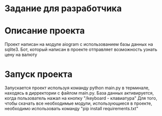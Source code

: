 # Задание для разработчика

# Описание проекта
Проект написан на модуле aiogram с использованием базы данных на sqlite3.
Бот, который написан в проекте отправляет возможность узнать цену на валюту

# Запуск проекта
Запускается проект используя команду python main.py в терминале, находясь в дирректории с файлом main.py.
База данных активируется, когда пользователь нажал на кнопку "/keyboard - клавиатура"
Для того, чтобы скачать все необходимые модули, использующиеся в проекте, необходимо использовать команду
"pip install requirements.txt"

